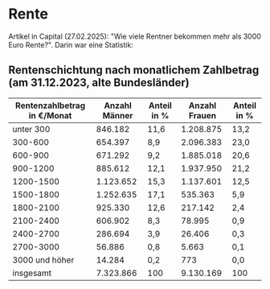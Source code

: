 # Rente

Artikel in Capital (27.02.2025): "Wie viele Rentner bekommen mehr als 3000 Euro Rente?". Darin war eine Statistik:

## Rentenschichtung nach monatlichem Zahlbetrag  (am 31.12.2023, alte Bundesländer)



| Rentenzahlbetrag in €/Monat | Anzahl Männer | Anteil in % | Anzahl Frauen | Anteil in % |
| --------------------------- | ------------- | ----------- | ------------- | ----------- |
| unter 300                   | 846.182       | 11,6        | 1.208.875     | 13,2        |
| 300-600                     | 654.397       | 8,9         | 2.096.383     | 23,0        |
| 600-900                     | 671.292       | 9,2         | 1.885.018     | 20,6        |
| 900-1200                    | 885.612       | 12,1        | 1.937.950     | 21,2        |
| 1200-1500                   | 1.123.652     | 15,3        | 1.137.601     | 12,5        |
| 1500-1800                   | 1.252.635     | 17,1        | 535.363       | 5,9         |
| 1800-2100                   | 925.330       | 12,6        | 217.142       | 2,4         |
| 2100-2400                   | 606.902       | 8,3         | 78.995        | 0,9         |
| 2400-2700                   | 286.694       | 3,9         | 26.406        | 0,3         |
| 2700-3000                   | 56.886        | 0,8         | 5.663         | 0,1         |
| 3000 und höher              | 14.284        | 0,2         | 773           | 0,0         |
| insgesamt                   | 7.323.866     | 100         | 9.130.169     | 100         |
